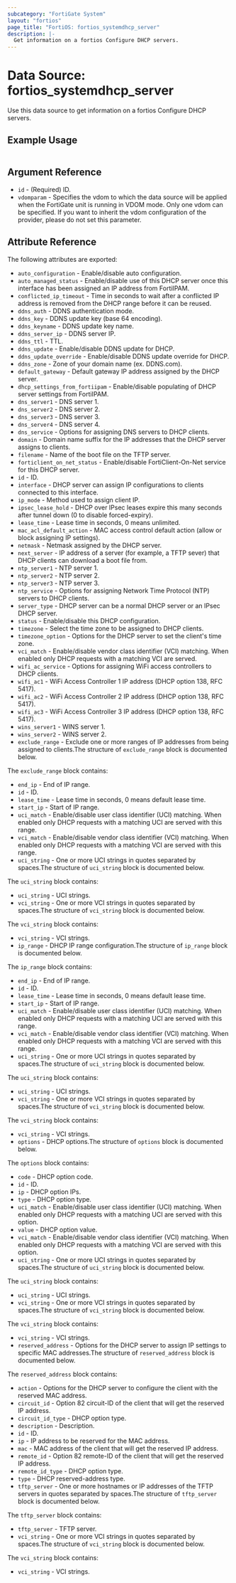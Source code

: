 ```yaml
---
subcategory: "FortiGate System"
layout: "fortios"
page_title: "FortiOS: fortios_systemdhcp_server"
description: |-
  Get information on a fortios Configure DHCP servers.
---
```


# Data Source: fortios_systemdhcp_server
Use this data source to get information on a fortios Configure DHCP servers.


## Example Usage

```hcl

```

## Argument Reference

* `id` - (Required) ID.
* `vdomparam` - Specifies the vdom to which the data source will be applied when the FortiGate unit is running in VDOM mode. Only one vdom can be specified. If you want to inherit the vdom configuration of the provider, please do not set this parameter.

## Attribute Reference

The following attributes are exported:

* `auto_configuration` - Enable/disable auto configuration.
* `auto_managed_status` - Enable/disable use of this DHCP server once this interface has been assigned an IP address from FortiIPAM.
* `conflicted_ip_timeout` - Time in seconds to wait after a conflicted IP address is removed from the DHCP range before it can be reused.
* `ddns_auth` - DDNS authentication mode.
* `ddns_key` - DDNS update key (base 64 encoding).
* `ddns_keyname` - DDNS update key name.
* `ddns_server_ip` - DDNS server IP.
* `ddns_ttl` - TTL.
* `ddns_update` - Enable/disable DDNS update for DHCP.
* `ddns_update_override` - Enable/disable DDNS update override for DHCP.
* `ddns_zone` - Zone of your domain name (ex. DDNS.com).
* `default_gateway` - Default gateway IP address assigned by the DHCP server.
* `dhcp_settings_from_fortiipam` - Enable/disable populating of DHCP server settings from FortiIPAM.
* `dns_server1` - DNS server 1.
* `dns_server2` - DNS server 2.
* `dns_server3` - DNS server 3.
* `dns_server4` - DNS server 4.
* `dns_service` - Options for assigning DNS servers to DHCP clients.
* `domain` - Domain name suffix for the IP addresses that the DHCP server assigns to clients.
* `filename` - Name of the boot file on the TFTP server.
* `forticlient_on_net_status` - Enable/disable FortiClient-On-Net service for this DHCP server.
* `id` - ID.
* `interface` - DHCP server can assign IP configurations to clients connected to this interface.
* `ip_mode` - Method used to assign client IP.
* `ipsec_lease_hold` - DHCP over IPsec leases expire this many seconds after tunnel down (0 to disable forced-expiry).
* `lease_time` - Lease time in seconds, 0 means unlimited.
* `mac_acl_default_action` - MAC access control default action (allow or block assigning IP settings).
* `netmask` - Netmask assigned by the DHCP server.
* `next_server` - IP address of a server (for example, a TFTP sever) that DHCP clients can download a boot file from.
* `ntp_server1` - NTP server 1.
* `ntp_server2` - NTP server 2.
* `ntp_server3` - NTP server 3.
* `ntp_service` - Options for assigning Network Time Protocol (NTP) servers to DHCP clients.
* `server_type` - DHCP server can be a normal DHCP server or an IPsec DHCP server.
* `status` - Enable/disable this DHCP configuration.
* `timezone` - Select the time zone to be assigned to DHCP clients.
* `timezone_option` - Options for the DHCP server to set the client's time zone.
* `vci_match` - Enable/disable vendor class identifier (VCI) matching. When enabled only DHCP requests with a matching VCI are served.
* `wifi_ac_service` - Options for assigning WiFi access controllers to DHCP clients.
* `wifi_ac1` - WiFi Access Controller 1 IP address (DHCP option 138, RFC 5417).
* `wifi_ac2` - WiFi Access Controller 2 IP address (DHCP option 138, RFC 5417).
* `wifi_ac3` - WiFi Access Controller 3 IP address (DHCP option 138, RFC 5417).
* `wins_server1` - WINS server 1.
* `wins_server2` - WINS server 2.
* `exclude_range` - Exclude one or more ranges of IP addresses from being assigned to clients.The structure of `exclude_range` block is documented below.

The `exclude_range` block contains:

* `end_ip` - End of IP range.
* `id` - ID.
* `lease_time` - Lease time in seconds, 0 means default lease time.
* `start_ip` - Start of IP range.
* `uci_match` - Enable/disable user class identifier (UCI) matching. When enabled only DHCP requests with a matching UCI are served with this range.
* `vci_match` - Enable/disable vendor class identifier (VCI) matching. When enabled only DHCP requests with a matching VCI are served with this range.
* `uci_string` - One or more UCI strings in quotes separated by spaces.The structure of `uci_string` block is documented below.

The `uci_string` block contains:

* `uci_string` - UCI strings.
* `vci_string` - One or more VCI strings in quotes separated by spaces.The structure of `vci_string` block is documented below.

The `vci_string` block contains:

* `vci_string` - VCI strings.
* `ip_range` - DHCP IP range configuration.The structure of `ip_range` block is documented below.

The `ip_range` block contains:

* `end_ip` - End of IP range.
* `id` - ID.
* `lease_time` - Lease time in seconds, 0 means default lease time.
* `start_ip` - Start of IP range.
* `uci_match` - Enable/disable user class identifier (UCI) matching. When enabled only DHCP requests with a matching UCI are served with this range.
* `vci_match` - Enable/disable vendor class identifier (VCI) matching. When enabled only DHCP requests with a matching VCI are served with this range.
* `uci_string` - One or more UCI strings in quotes separated by spaces.The structure of `uci_string` block is documented below.

The `uci_string` block contains:

* `uci_string` - UCI strings.
* `vci_string` - One or more VCI strings in quotes separated by spaces.The structure of `vci_string` block is documented below.

The `vci_string` block contains:

* `vci_string` - VCI strings.
* `options` - DHCP options.The structure of `options` block is documented below.

The `options` block contains:

* `code` - DHCP option code.
* `id` - ID.
* `ip` - DHCP option IPs.
* `type` - DHCP option type.
* `uci_match` - Enable/disable user class identifier (UCI) matching. When enabled only DHCP requests with a matching UCI are served with this option.
* `value` - DHCP option value.
* `vci_match` - Enable/disable vendor class identifier (VCI) matching. When enabled only DHCP requests with a matching VCI are served with this option.
* `uci_string` - One or more UCI strings in quotes separated by spaces.The structure of `uci_string` block is documented below.

The `uci_string` block contains:

* `uci_string` - UCI strings.
* `vci_string` - One or more VCI strings in quotes separated by spaces.The structure of `vci_string` block is documented below.

The `vci_string` block contains:

* `vci_string` - VCI strings.
* `reserved_address` - Options for the DHCP server to assign IP settings to specific MAC addresses.The structure of `reserved_address` block is documented below.

The `reserved_address` block contains:

* `action` - Options for the DHCP server to configure the client with the reserved MAC address.
* `circuit_id` - Option 82 circuit-ID of the client that will get the reserved IP address.
* `circuit_id_type` - DHCP option type.
* `description` - Description.
* `id` - ID.
* `ip` - IP address to be reserved for the MAC address.
* `mac` - MAC address of the client that will get the reserved IP address.
* `remote_id` - Option 82 remote-ID of the client that will get the reserved IP address.
* `remote_id_type` - DHCP option type.
* `type` - DHCP reserved-address type.
* `tftp_server` - One or more hostnames or IP addresses of the TFTP servers in quotes separated by spaces.The structure of `tftp_server` block is documented below.

The `tftp_server` block contains:

* `tftp_server` - TFTP server.
* `vci_string` - One or more VCI strings in quotes separated by spaces.The structure of `vci_string` block is documented below.

The `vci_string` block contains:

* `vci_string` - VCI strings.

